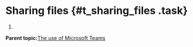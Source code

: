 # Sharing files {#t_sharing_files .task}

1.  
**Parent topic:**[The use of Microsoft Teams](../Topics/c_the_use_of_microsoft_teams.md)

